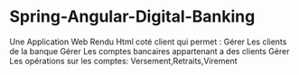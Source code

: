 # Spring-Angular-Digital-Banking
Une Application Web Rendu Html coté client qui permet :
Gérer Les clients de la banque
Gérer Les comptes bancaires appartenant a des clients
Gérer Les opérations sur les comptes: Versement,Retraits,Virement
